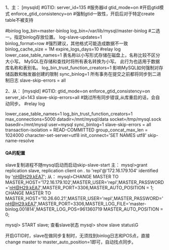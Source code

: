 1、主：
[mysqld]
#GTID:
server_id=135                #服务器id
gtid_mode=on                 #开启gtid模式
enforce_gtid_consistency=on  #强制gtid一致性，开启后对于特定create table不被支持
 
#binlog
log_bin=master-binlog
log_bin=/var/lib/mysql/master-binlog  #二选一。指定binlog存放位置。
log-slave-updates=1    
binlog_format=row            #强烈建议，其他格式可能造成数据不一致
binlog_cache_size = 1M
expire_logs_days=10
#relay log
lower_case_table_names=1
表名称以小写形式存储在磁盘上，名称比较不区分大小写。 MySQL在存储和查找时将所有表名转换为小写。 此行为也适用于数据库名称和表别名。
log_bin_trust_function_creators=1
影响MySQL如何强制对存储函数和触发器创建的限制
sync_binlog=1
所有事务在提交之前都将同步到二进制日志
slave-skip-errors = all
            
 
2、从：
[mysqld]
#GTID:
gtid_mode=on
enforce_gtid_consistency=on
server_id=143
slave-skip-errors=all  #跳过所有同步错误,从库重启的话，会自动同步。
#relay log

lower_case_table_names=1
log_bin_trust_function_creators=1
max_connections=5000
datadir=/mnt/mysql/data
socket=/tmp/mysql.sock
basedir=/mnt/mysql
user=mysql
sync_binlog=1
slave-skip-errors = all
transaction-isolation = READ-COMMITTED
group_concat_max_len = 1024000
character-set-server=utf8
init_connect='SET NAMES utf8'
skip-name-resolve

#### QA的配置
slave复制进程不随mysql启动而启动skip-slave-start
主：
mysql>grant replication slave, replication client on *.* to 'repl'@'172.16.179.104' identified by 'nH@H29.kEA7';
从：
mysql>CHANGE MASTER TO MASTER_HOST='172.16.179.102',MASTER_USER='repl',MASTER_PASSWORD='nH@H29.kEA7',MASTER_PORT=3306,MASTER_AUTO_POSITION = 1;
		   CHANGE MASTER TO MASTER_HOST='10.26.60.21',MASTER_USER='repl',MASTER_PASSWORD='nH@H29.kEA7',MASTER_PORT=3306,MASTER_LOG_FILE='master-binlog.001814',MASTER_LOG_POS=961360719 MASTER_AUTO_POSITION = 0;

mysql> START slave;
查看slave状态
mysql> show slave status\G

开启GTID时，slave在做同步复制时，无须找到binlog日志和POS点，直接change master to master_auto_position=1即可，自动找点同步。